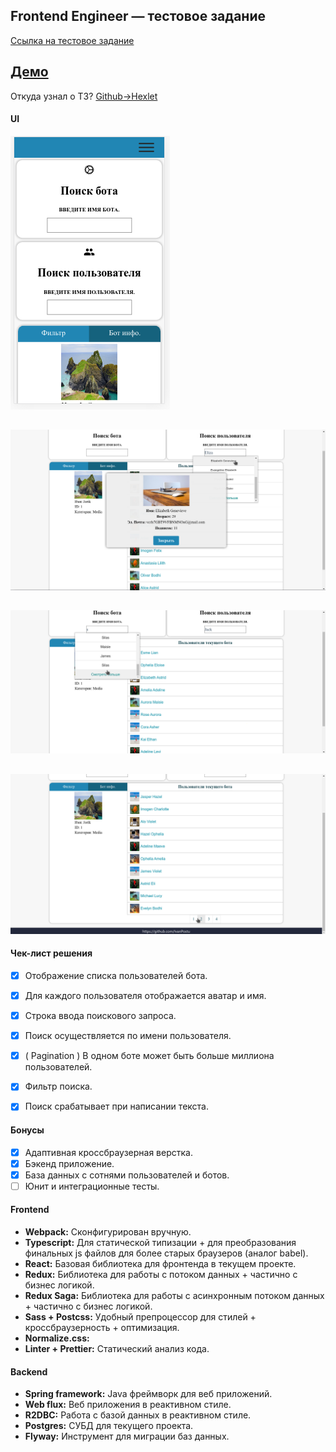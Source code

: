 ## Frontend Engineer — тестовое задание
    
[Ссылка на тестовое задание](https://paper.dropbox.com/doc/Frontend-Engineer-GFOYvLYpCLWUJe59Ydfmw)

## [Демо](https://admin-panel-01.herokuapp.com/)

Откуда узнал о ТЗ?   [Github->Hexlet](https://github.com/Hexlet/ru-test-assignments)

#### UI
![img](./images/scr1.png "")
##
![img](./images/scr2.png "")
##
![img](./images/scr3.png "")
##
![img](./images/scr4.png "")


#### Чек-лист решения

- [x] Отображение списка пользователей бота.
- [x] Для каждого пользователя отображается аватар и имя.
- [x] Строка ввода поискового запроса. 
- [x] Поиск осуществляется по имени пользователя.
- [x] ( Pagination ) В одном боте может быть больше миллиона пользователей.
- [x] Фильтр поиска.
- [x] Поиск срабатывает при написании текста.


#### Бонусы

- [x] Адаптивная кроссбраузерная верстка.
- [x] Бэкенд приложение.
- [x] База данных с сотнями пользователей и ботов.
- [ ] Юнит и интеграционные тесты.

#### Frontend
 
* **Webpack:** Сконфигурирован вручную.
* **Typescript:** Для статической типизации + для преобразования финальных js файлов для более старых браузеров (аналог babel).
* **React:** Базовая библиотека для фронтенда в текущем проекте.
* **Redux:** Библиотека для работы с потоком данных + частично с бизнес логикой.
* **Redux Saga:** Библиотека для работы с асинхронным потоком данных + частично с бизнес логикой.
* **Sass + Postcss:** Удобный препроцессор для стилей + кроссбраузерность + оптимизация. 
* **Normalize.css:**
* **Linter + Prettier:** Статический анализ кода.

#### Backend
 
* **Spring framework:** Java фреймворк для веб приложений.
* **Web flux:** Веб приложения в реактивном стиле.
* **R2DBC:** Работа с базой данных в реактивном стиле.
* **Postgres:** СУБД для текущего проекта.
* **Flyway:** Инструмент для миграции баз данных.

